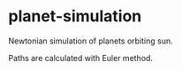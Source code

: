 # planet-simulation
 Newtonian simulation of planets orbiting sun. 
 
 Paths are calculated with Euler method. 
